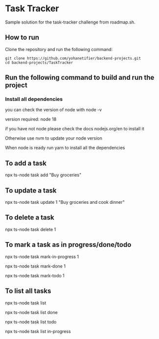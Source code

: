 # Task Tracker

Sample solution for the task-tracker challenge from roadmap.sh.

## How to run

Clone the repository and run the following command:

```
git clone https://github.com/yohanetifier/backend-projects.git
cd backend-projects/TaskTracker
```

## Run the following command to build and run the project

### Install all dependencies

you can check the version of node with node -v

version required: node 18

if you have not node please check the docs nodejs.org/en to install it

Otherwise use nvm to update your node version

When node is ready run yarn to install all the dependencies

## To add a task

npx ts-node task add "Buy groceries"

## To update a task

npx ts-node task update 1 "Buy groceries and cook dinner"

## To delete a task

npx ts-node task delete 1

## To mark a task as in progress/done/todo

npx ts-node task mark-in-progress 1

npx ts-node task mark-done 1

npx ts-node task mark-todo 1

## To list all tasks

npx ts-node task list

npx ts-node task list done

npx ts-node task list todo

npx ts-node task list in-progress
